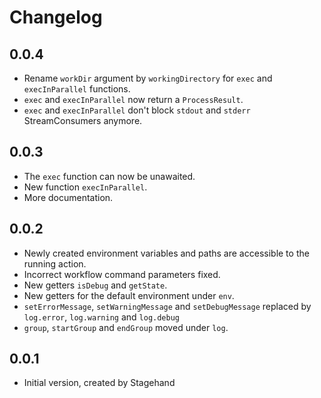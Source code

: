 # Changelog

## 0.0.4

- Rename `workDir` argument by `workingDirectory` for `exec` and `execInParallel` functions.
- `exec` and `execInParallel` now return a `ProcessResult`.
- `exec` and `execInParallel` don't block `stdout` and `stderr` StreamConsumers anymore.

## 0.0.3

- The `exec` function can now be unawaited.
- New function `execInParallel`.
- More documentation.

## 0.0.2

- Newly created environment variables and paths are accessible to the running action.
- Incorrect workflow command parameters fixed.
- New getters `isDebug` and `getState`.
- New getters for the default environment under `env`.
- `setErrorMessage`, `setWarningMessage` and `setDebugMessage` replaced by `log.error`, `log.warning` and `log.debug`
- `group`, `startGroup` and `endGroup` moved under `log`.

## 0.0.1

- Initial version, created by Stagehand
